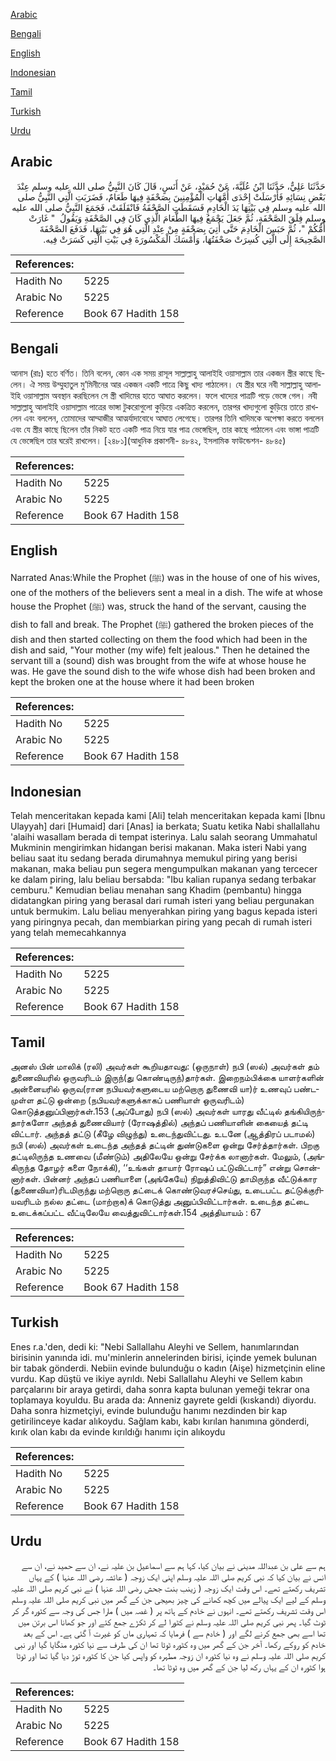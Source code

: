 [Arabic](#arabic)

[Bengali](#bengali)

[English](#english)

[Indonesian](#indonesian)

[Tamil](#tamil)

[Turkish](#turkish)

[Urdu](#urdu)

## Arabic


<div dir="rtl" lang="ar" style={{fontSize:'larger',backgroundColor:'#f8f9fa',padding:20}}>
حَدَّثَنَا عَلِيٌّ، حَدَّثَنَا ابْنُ عُلَيَّةَ، عَنْ حُمَيْدٍ، عَنْ أَنَسٍ، قَالَ كَانَ النَّبِيُّ صلى الله عليه وسلم عِنْدَ بَعْضِ نِسَائِهِ فَأَرْسَلَتْ إِحْدَى أُمَّهَاتِ الْمُؤْمِنِينَ بِصَحْفَةٍ فِيهَا طَعَامٌ، فَضَرَبَتِ الَّتِي النَّبِيُّ صلى الله عليه وسلم فِي بَيْتِهَا يَدَ الْخَادِمِ فَسَقَطَتِ الصَّحْفَةُ فَانْفَلَقَتْ، فَجَمَعَ النَّبِيُّ صلى الله عليه وسلم فِلَقَ الصَّحْفَةِ، ثُمَّ جَعَلَ يَجْمَعُ فِيهَا الطَّعَامَ الَّذِي كَانَ فِي الصَّحْفَةِ وَيَقُولُ ‏ "‏ غَارَتْ أُمُّكُمْ ‏"‏، ثُمَّ حَبَسَ الْخَادِمَ حَتَّى أُتِيَ بِصَحْفَةٍ مِنْ عِنْدِ الَّتِي هُوَ فِي بَيْتِهَا، فَدَفَعَ الصَّحْفَةَ الصَّحِيحَةَ إِلَى الَّتِي كُسِرَتْ صَحْفَتُهَا، وَأَمْسَكَ الْمَكْسُورَةَ فِي بَيْتِ الَّتِي كَسَرَتْ فِيه.‏
</div>
<div style={{backgroundColor:'#f8f9fa',padding:20, marginBottom: 10}}><table> <thead> <tr> <th>References:</th> <th></th> </tr> </thead> <tbody><tr><td>Hadith No</td><td>5225</td></tr><tr><td>Arabic No</td><td>5225</td></tr><tr><td>Reference</td><td>Book 67 Hadith 158</td></tr></tbody></table></div>

## Bengali


<div dir="ltr" lang="bn" style={{fontSize:'larger',backgroundColor:'#f8f9fa',padding:20}}>
আনাস (রাঃ) হতে বর্ণিত। তিনি বলেন, কোন এক সময় রাসূল সাল্লাল্লাহু আলাইহি ওয়াসাল্লাম তার একজন স্ত্রীর কাছে ছিলেন। ঐ সময় উম্মুহাতুল মু’মিনীনের আর একজন একটি পাত্রে কিছু খাদ্য পাঠালেন। যে স্ত্রীর ঘরে নবী সাল্লাল্লাহু আলাইহি ওয়াসাল্লাম অবস্থান করছিলেন সে স্ত্রী খাদিমের হাতে আঘাত করলেন। ফলে খাদ্যের পাত্রটি পড়ে ভেঙ্গে গেল। নবী সাল্লাল্লাহু আলাইহি ওয়াসাল্লাম পাত্রের ভাঙ্গা টুকরোগুলো কুড়িয়ে একত্রিত করলেন, তারপর খাদ্যগুলো কুড়িয়ে তাতে রাখলেন এবং বললেন, তোমাদের আম্মাজীর আত্মর্যাদাবোধে আঘাত লেগেছে। তারপর তিনি খাদিমকে অপেক্ষা করতে বললেন এবং যে স্ত্রীর কাছে ছিলেন তাঁর নিকট হতে একটি পাত্র নিয়ে যার পাত্র ভেঙ্গেছিল, তার কাছে পাঠালেন এবং ভাঙ্গা পাত্রটি যে ভেঙ্গেছিল তার ঘরেই রাখলেন। [২৪৮১](আধুনিক প্রকাশনী- ৪৮৪২, ইসলামিক ফাউন্ডেশন- ৪৮৪৫)
</div>
<div style={{backgroundColor:'#f8f9fa',padding:20, marginBottom: 10}}><table> <thead> <tr> <th>References:</th> <th></th> </tr> </thead> <tbody><tr><td>Hadith No</td><td>5225</td></tr><tr><td>Arabic No</td><td>5225</td></tr><tr><td>Reference</td><td>Book 67 Hadith 158</td></tr></tbody></table></div>

## English


<div dir="ltr" lang="en" style={{fontSize:'larger',backgroundColor:'#f8f9fa',padding:20}}>
Narrated Anas:While the Prophet (ﷺ) was in the house of one of his wives, one of the mothers of the believers sent a meal in a dish. The wife at whose house the Prophet (ﷺ) was, struck the hand of the servant, causing the dish to fall and break. The Prophet (ﷺ) gathered the broken pieces of the dish and then started collecting on them the food which had been in the dish and said, "Your mother (my wife) felt jealous." Then he detained the servant till a (sound) dish was brought from the wife at whose house he was. He gave the sound dish to the wife whose dish had been broken and kept the broken one at the house where it had been broken
</div>
<div style={{backgroundColor:'#f8f9fa',padding:20, marginBottom: 10}}><table> <thead> <tr> <th>References:</th> <th></th> </tr> </thead> <tbody><tr><td>Hadith No</td><td>5225</td></tr><tr><td>Arabic No</td><td>5225</td></tr><tr><td>Reference</td><td>Book 67 Hadith 158</td></tr></tbody></table></div>

## Indonesian


<div dir="ltr" lang="id" style={{fontSize:'larger',backgroundColor:'#f8f9fa',padding:20}}>
Telah menceritakan kepada kami [Ali] telah menceritakan kepada kami [Ibnu Ulayyah] dari [Humaid] dari [Anas] ia berkata; Suatu ketika Nabi shallallahu 'alaihi wasallam berada di tempat isterinya. Lalu salah seorang Ummahatul Mukminin mengirimkan hidangan berisi makanan. Maka isteri Nabi yang beliau saat itu sedang berada dirumahnya memukul piring yang berisi makanan, maka beliau pun segera mengumpulkan makanan yang tercecer ke dalam piring, lalu beliau bersabda: "Ibu kalian rupanya sedang terbakar cemburu." Kemudian beliau menahan sang Khadim (pembantu) hingga didatangkan piring yang berasal dari rumah isteri yang beliau pergunakan untuk bermukim. Lalu beliau menyerahkan piring yang bagus kepada isteri yang piringnya pecah, dan membiarkan piring yang pecah di rumah isteri yang telah memecahkannya
</div>
<div style={{backgroundColor:'#f8f9fa',padding:20, marginBottom: 10}}><table> <thead> <tr> <th>References:</th> <th></th> </tr> </thead> <tbody><tr><td>Hadith No</td><td>5225</td></tr><tr><td>Arabic No</td><td>5225</td></tr><tr><td>Reference</td><td>Book 67 Hadith 158</td></tr></tbody></table></div>

## Tamil


<div dir="ltr" lang="ta" style={{fontSize:'larger',backgroundColor:'#f8f9fa',padding:20}}>
அனஸ் பின் மாலிக் (ரலி) அவர்கள் கூறியதாவது: (ஒருநாள்) நபி (ஸல்) அவர்கள் தம் துணைவியரில் ஒருவரிடம் இருந்(து கொண்டிருந்)தார்கள். இறைநம்பிக்கை யாளர்களின் அன்னையரில் ஒருவ(ரான நபியவர்களுடைய மற்றொரு துணைவி யா)ர் உணவுப் பண்டமுள்ள தட்டு ஒன்றை (நபியவர்களுக்காகப் பணியாள் ஒருவரிடம்) கொடுத்தனுப்பினார்கள்.153 (அப்போது) நபி (ஸல்) அவர்கள் யாரது வீட்டில் தங்கியிருந்தார்களோ அந்தத் துணைவியார் (ரோஷத்தில்) அந்தப் பணியாளின் கையைத் தட்டி விட்டார். அந்தத் தட்டு (கீழே விழுந்து) உடைந்துவிட்டது. உடனே (ஆத்திரப் படாமல்) நபி (ஸல்) அவர்கள் உடைந்த அந்தத் தட்டின் துண்டுகளை ஒன்று சேர்த்தார்கள். பிறகு தட்டிலிருந்த உணவை (மீண்டும்) அதிலேயே ஒன்று சேர்க்க லானார்கள். மேலும், (அங்கிருந்த தோழர் களை நோக்கி), ‘‘உங்கள் தாயார் ரோஷப் பட்டுவிட்டார்” என்று சொன்னார்கள். பின்னர் அந்தப் பணியாளை (அங்கேயே) நிறுத்திவிட்டு தாமிருந்த வீட்டுக்கார (துணைவியா)ரிடமிருந்து மற்றொரு தட்டைக் கொண்டுவரச்செய்து, உடைபட்ட தட்டுக்குரியவரிடம் நல்ல தட்டை (மாற்றாக)க் கொடுத்து அனுப்பிவிட்டார்கள். உடைந்த தட்டை உடைக்கப்பட்ட வீட்டிலேயே வைத்துவிட்டார்கள்.154 அத்தியாயம் : 67
</div>
<div style={{backgroundColor:'#f8f9fa',padding:20, marginBottom: 10}}><table> <thead> <tr> <th>References:</th> <th></th> </tr> </thead> <tbody><tr><td>Hadith No</td><td>5225</td></tr><tr><td>Arabic No</td><td>5225</td></tr><tr><td>Reference</td><td>Book 67 Hadith 158</td></tr></tbody></table></div>

## Turkish


<div dir="ltr" lang="tr" style={{fontSize:'larger',backgroundColor:'#f8f9fa',padding:20}}>
Enes r.a.'den, dedi ki: "Nebi Sallallahu Aleyhi ve Sellem, hanımlarından birisinin yanında idi. mu'minlerin annelerinden birisi, içinde yemek bulunan bir tabak gönderdi. Nebiin evinde bulunduğu o kadın (Aişe) hizmetçinin eline vurdu. Kap düştü ve ikiye ayrıldı. Nebi Sallallahu Aleyhi ve Sellem kabın parçalarını bir araya getirdi, daha sonra kapta bulunan yemeği tekrar ona toplamaya koyuldu. Bu arada da: Anneniz gayrete geldi (kıskandı) diyordu. Daha sonra hizmetçiyi, evinde bulunduğu hanımı nezdinden bir kap getirilinceye kadar alıkoydu. Sağlam kabı, kabı kırılan hanımına gönderdi, kırık olan kabı da evinde kırıldığı hanımı için alıkoydu
</div>
<div style={{backgroundColor:'#f8f9fa',padding:20, marginBottom: 10}}><table> <thead> <tr> <th>References:</th> <th></th> </tr> </thead> <tbody><tr><td>Hadith No</td><td>5225</td></tr><tr><td>Arabic No</td><td>5225</td></tr><tr><td>Reference</td><td>Book 67 Hadith 158</td></tr></tbody></table></div>

## Urdu


<div dir="rtl" lang="ur" style={{fontSize:'larger',backgroundColor:'#f8f9fa',padding:20}}>
ہم سے علی بن عبداللہ مدینی نے بیان کیا، کہا ہم سے اسماعیل بن علیہ نے، ان سے حمید نے، ان سے انس نے بیان کیا کہ نبی کریم صلی اللہ علیہ وسلم اپنی ایک زوجہ ( عائشہ رضی اللہ عنہا ) کے یہاں تشریف رکھتے تھے۔ اس وقت ایک زوجہ ( زینب بنت جحش رضی اللہ عنہا ) نے نبی کریم صلی اللہ علیہ وسلم کے لیے ایک پیالے میں کچھ کھانے کی چیز بھیجی جن کے گھر میں نبی کریم صلی اللہ علیہ وسلم اس وقت تشریف رکھتے تھے۔ انہوں نے خادم کے ہاتھ پر ( غصہ میں ) مارا جس کی وجہ سے کٹورہ گر کر ٹوٹ گیا۔ پھر نبی کریم صلی اللہ علیہ وسلم نے کٹورا لے کر ٹکڑے جمع کئے اور جو کھانا اس برتن میں تھا اسے بھی جمع کرنے لگے اور ( خادم سے ) فرمایا کہ تمہاری ماں کو غیرت آ گئی ہے۔ اس کے بعد خادم کو روکے رکھا۔ آخر جن کے گھر میں وہ کٹورہ ٹوٹا تھا ان کی طرف سے نیا کٹورہ منگایا گیا اور نبی کریم صلی اللہ علیہ وسلم نے وہ نیا کٹورہ ان زوجہ مطہرہ کو واپس کیا جن کا کٹورہ توڑ دیا گیا تھا اور ٹوٹا ہوا کٹورہ ان کے یہاں رکھ لیا جن کے گھر میں وہ ٹوٹا تھا۔
</div>
<div style={{backgroundColor:'#f8f9fa',padding:20, marginBottom: 10}}><table> <thead> <tr> <th>References:</th> <th></th> </tr> </thead> <tbody><tr><td>Hadith No</td><td>5225</td></tr><tr><td>Arabic No</td><td>5225</td></tr><tr><td>Reference</td><td>Book 67 Hadith 158</td></tr></tbody></table></div>